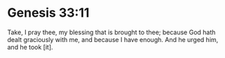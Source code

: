 # Genesis 33:11

Take, I pray thee, my blessing that is brought to thee; because God hath dealt graciously with me, and because I have enough. And he urged him, and he took [it].